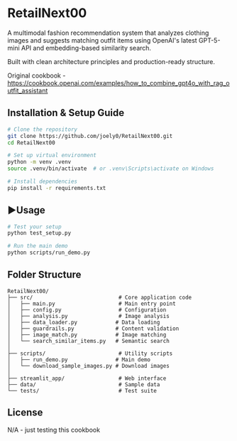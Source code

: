 # RetailNext00

A multimodal fashion recommendation system that analyzes clothing images and suggests matching outfit items using OpenAI's latest GPT-5-mini API and embedding-based similarity search.

Built with clean architecture principles and production-ready structure.

Original cookbook - https://cookbook.openai.com/examples/how_to_combine_gpt4o_with_rag_outfit_assistant

## Installation & Setup Guide

```bash
# Clone the repository
git clone https://github.com/joely0/RetailNext00.git
cd RetailNext00

# Set up virtual environment
python -m venv .venv
source .venv/bin/activate  # or .venv\Scripts\activate on Windows

# Install dependencies
pip install -r requirements.txt
```

## ▶Usage

```bash
# Test your setup
python test_setup.py

# Run the main demo
python scripts/run_demo.py
```

## Folder Structure

```
RetailNext00/
├── src/                           # Core application code
│   ├── main.py                    # Main entry point
│   ├── config.py                  # Configuration
│   ├── analysis.py                # Image analysis
│   ├── data_loader.py            # Data loading
│   ├── guardrails.py             # Content validation
│   ├── image_match.py            # Image matching
│   └── search_similar_items.py   # Semantic search
│
├── scripts/                       # Utility scripts
│   ├── run_demo.py               # Main demo
│   └── download_sample_images.py # Download images
│
├── streamlit_app/                 # Web interface
├── data/                          # Sample data
└── tests/                         # Test suite
```


## License

N/A - just testing this cookbook